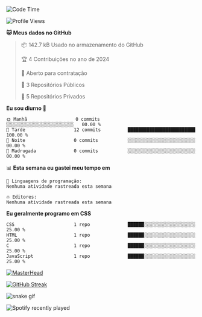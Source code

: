 <!--START_SECTION:waka-->
![Code Time](http://img.shields.io/badge/Code%20Time-0%20secs-blue)

![Profile Views](http://img.shields.io/badge/Visualizac%C3%B5es%20do%20perfil-0-blue)

**🐱 Meus dados no GitHub** 

> 📦 142.7 kB Usado no armazenamento do GitHub 
 > 
> 🏆 4 Contribuições no ano de 2024
 > 
> 💼 Aberto para contratação
 > 
> 📜 3 Repositórios Públicos 
 > 
> 🔑 5 Repositórios Privados 
 > 
**Eu sou diurno 🐤** 

```text
🌞 Manhã                  0 commits           ░░░░░░░░░░░░░░░░░░░░░░░░░   00.00 % 
🌆 Tarde                  12 commits          █████████████████████████   100.00 % 
🌃 Noite                  0 commits           ░░░░░░░░░░░░░░░░░░░░░░░░░   00.00 % 
🌙 Madrugada              0 commits           ░░░░░░░░░░░░░░░░░░░░░░░░░   00.00 % 
```


📊 **Esta semana eu gastei meu tempo em** 

```text
💬 Linguagens de programação: 
Nenhuma atividade rastreada esta semana

🔥 Editores: 
Nenhuma atividade rastreada esta semana
```

**Eu geralmente programo em CSS** 

```text
CSS                      1 repo              ██████░░░░░░░░░░░░░░░░░░░   25.00 % 
HTML                     1 repo              ██████░░░░░░░░░░░░░░░░░░░   25.00 % 
C                        1 repo              ██████░░░░░░░░░░░░░░░░░░░   25.00 % 
JavaScript               1 repo              ██████░░░░░░░░░░░░░░░░░░░   25.00 % 
```




<!--END_SECTION:waka-->

[![MasterHead](https://github.com/LuigiBMacario/LuigiBMacario/header.png)](https://github.com/LuigiBMacario/LuigiBMacario)

[![GitHub Streak](https://github-readme-streak-stats.herokuapp.com/?user=LuigiBMacario)](https://git.io/streak-stats)

![snake gif](https://github.com/LuigiBMacario/LuigiBMacario/blob/output/github-contribution-grid-snake.gif)

![Spotify recently played](https://spotify-recently-played-readme.vercel.app/api?user=31xfk7jjff526bymiwv4p4qhqq24)

